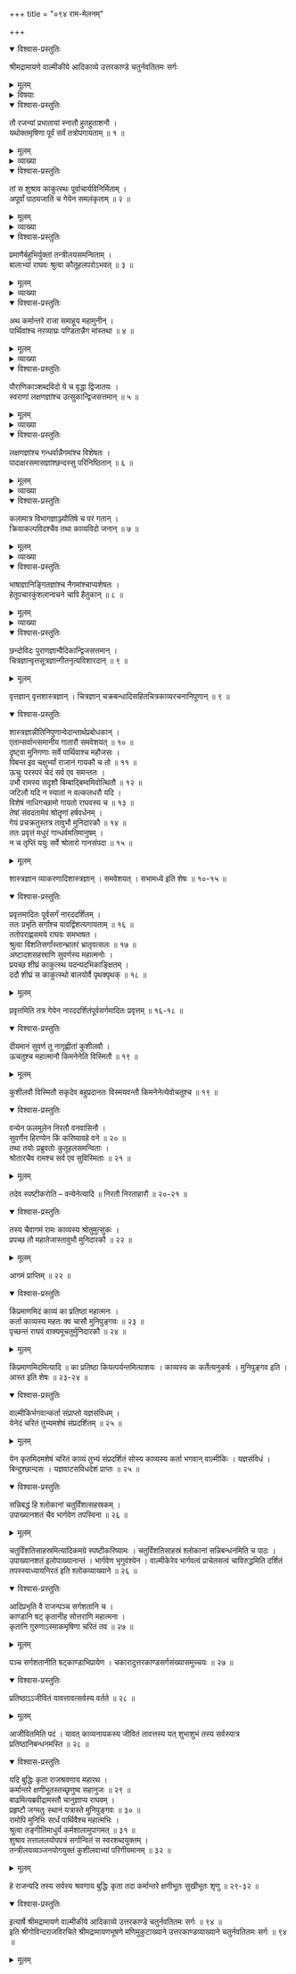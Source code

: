 +++
title = "०९४ राम-मेलनम्"

+++

<details open><summary>विश्वास-प्रस्तुतिः</summary>

श्रीमद्रामायणे वाल्मीकीये आदिकाव्ये उत्तरकाण्डे चतुर्नवतितमः सर्गः
</details>

<details><summary>मूलम्</summary>

श्रीमद्रामायणे वाल्मीकीये आदिकाव्ये उत्तरकाण्डे चतुर्नवतितमः सर्गः
</details>

<details><summary>विषयाः</summary>

प्रभाते निर्वर्तिताह्निकाभ्यां कुश-लवाभ्यां  
यज्ञ-वाटम् एत्य  
मधुर-तर-स्वरेण  
श्रीरामायण-गानोपक्रमः ॥ १ ॥  
तद्-आकर्णन-हृष्टेन रामेण  
यागावसाने सभायां  
सकल-कला-कुशल--निखिल-जन-मेलन-पूर्वकं  
कुश-लव-गीयमान--रामायण-श्रवणम् ॥ २ ॥  
गानावसाने कुश-लवाभ्यां राम-चोदनया तं प्रति  
आत्मनोर् वाल्मीकि-शिष्यत्व--निवेदन-पूर्वकं  
रामायणस्य तत्-प्रणीतत्व-निवेदनेन सह  
तस्य मुनेर् यज्ञ-वाट-निकट-संनिधानस्य चनिवेदनम् ॥ ३ ॥
</details>

<details open><summary>विश्वास-प्रस्तुतिः</summary>

तौ रजन्यां प्रभातायां स्नातौ हुतहुताशनौ ।  
यथोक्तमृषिणा पूर्वं सर्वं तत्रोपगायताम् ॥ १ ॥
</details>

<details><summary>मूलम्</summary>

तौ रजन्यां प्रभातायां स्नातौ हुतहुताशनौ ।  
यथोक्तमृषिणा पूर्वं सर्वं तत्रोपगायताम् ॥ १ ॥
</details>

<details><summary>व्याख्या</summary>

हुतहुताशनौ कृतसमिदाधानौ ॥ १ ॥
</details>

<details open><summary>विश्वास-प्रस्तुतिः</summary>

तां स शुश्राव काकुत्स्थः पूर्वाचार्यविनिर्मिताम् ।  
अपूर्वां पाठ्यजातिं च गेयेन समलंकृताम् ॥ २ ॥
</details>

<details><summary>मूलम्</summary>

तां स शुश्राव काकुत्स्थः पूर्वाचार्यविनिर्मिताम् ।  
अपूर्वां पाठ्यजातिं च गेयेन समलंकृताम् ॥ २ ॥
</details>

<details><summary>व्याख्या</summary>

पूर्वेति । गायकाभ्यां पूर्वमाचार्येण निर्मितां अपूर्वां प्रागश्रुतां पाठ्यस्य गेयस्य जातिः षड्जादिः । गेयेन गानधर्मेण ॥ २ ॥
</details>

<details open><summary>विश्वास-प्रस्तुतिः</summary>

प्रमाणैर्बहुभिर्युक्तां तन्त्रीलयसमन्विताम् ।  
बालाभ्यां राघवः श्रुत्वा कौतूहलपरोऽभवत् ॥ ३ ॥
</details>

<details><summary>मूलम्</summary>

प्रमाणैर्बहुभिर्युक्तां तन्त्रीलयसमन्विताम् ।  
बालाभ्यां राघवः श्रुत्वा कौतूहलपरोऽभवत् ॥ ३ ॥
</details>

<details><summary>व्याख्या</summary>

प्रमाणैः ध्वनिपरिच्छेदसाधनैः । कौतूहलपरः विस्मयवान् ॥ ३ ॥
</details>

<details open><summary>विश्वास-प्रस्तुतिः</summary>

अथ कर्मान्तरे राजा समाहूय महामुनीन् ।  
पार्थिवांश्च नरव्याघ्रः पण्डितान्नैग मांस्तथा ॥ ४ ॥
</details>

<details><summary>मूलम्</summary>

अथ कर्मान्तरे राजा समाहूय महामुनीन् ।  
पार्थिवांश्च नरव्याघ्रः पण्डितान्नैग मांस्तथा ॥ ४ ॥
</details>

<details><summary>व्याख्या</summary>

कर्मान्तरे अश्वमेधस्य प्रयोगावसाने ॥ ४ ॥
</details>

<details open><summary>विश्वास-प्रस्तुतिः</summary>

पौराणिकाञ्शब्दविदो ये च वृद्धा द्विजातयः ।  
स्वराणां लक्षणज्ञांश्च उत्सुकान्द्विजसत्तमान् ॥ ५ ॥
</details>

<details><summary>मूलम्</summary>

पौराणिकाञ्शब्दविदो ये च वृद्धा द्विजातयः ।  
स्वराणां लक्षणज्ञांश्च उत्सुकान्द्विजसत्तमान् ॥ ५ ॥
</details>

<details><summary>व्याख्या</summary>

स्वराणां षड्जादिस्वराणां । उत्सुकान् रामायणश्रवणोत्सुकानित्यर्थः ॥ ५ ॥
</details>

<details open><summary>विश्वास-प्रस्तुतिः</summary>

लक्षणज्ञांश्च गन्धर्वान्नैगमांश्च विशेषतः ।  
पादाक्षरसमासज्ञांश्छन्दस्सु परिनिष्ठितान् ॥ ६ ॥
</details>

<details><summary>मूलम्</summary>

लक्षणज्ञांश्च गन्धर्वान्नैगमांश्च विशेषतः ।  
पादाक्षरसमासज्ञांश्छन्दस्सु परिनिष्ठितान् ॥ ६ ॥
</details>

<details><summary>व्याख्या</summary>

गान्धर्वान् गान्धर्वशास्त्रज्ञान् । पादाक्षरसमासज्ञान् पादाक्षराणां गुरुलघुसामान्यज्ञान् । छन्दस्सु वेदेषु ॥ ६ ॥
</details>

<details open><summary>विश्वास-प्रस्तुतिः</summary>

कलामात्र विभागज्ञाञ्ज्यौतिषे च परं गतान् ।  
क्रियाकल्पविदश्चैव तथा काव्यविदो जनान् ॥ ७ ॥
</details>

<details><summary>मूलम्</summary>

कलामात्र विभागज्ञाञ्ज्यौतिषे च परं गतान् ।  
क्रियाकल्पविदश्चैव तथा काव्यविदो जनान् ॥ ७ ॥
</details>

<details><summary>व्याख्या</summary>

कलामात्रविभागज्ञान कलाः स्वराः तेषां मात्राः एकद्वित्रिलक्षणाः तेषां विभागज्ञान् । परं पारङ्गतान् । क्रियाकल्पविदः क्रियाकल्पः क्रियाप्रयोगप्रतिपादकं कल्पसूत्रं तद्विदस्तज्ज्ञान् । काव्यविदः काव्यलक्षणलक्ष्यविद इत्यर्थः । काव्यविदो जनानिति च पाठः ॥ ७ ॥
</details>

<details open><summary>विश्वास-प्रस्तुतिः</summary>

भाषाज्ञानिङ्गितज्ञांश्च नैगमांश्चाप्यशेषतः ।  
हेतूपचारकुंशलान्वचने चापि हैतुकान् ॥ ८ ॥
</details>

<details><summary>मूलम्</summary>

भाषाज्ञानिङ्गितज्ञांश्च नैगमांश्चाप्यशेषतः ।  
हेतूपचारकुंशलान्वचने चापि हैतुकान् ॥ ८ ॥
</details>

<details><summary>व्याख्या</summary>

भाषाज्ञान् अष्टादशभाषास्वरूपज्ञान् । इङ्गितज्ञान् अभिप्रायविदः । नैगमान्वणिजः । पूर्वत्रपौरानित्यर्थः । वचने चापि केवलव्यवहारेपि हेतूपचारकुशलान् युक्तिप्रयोगसमर्थान् । हैतुकान् तार्किकान् ॥ ८ ॥
</details>

<details open><summary>विश्वास-प्रस्तुतिः</summary>

छन्दोविदः पुराणज्ञान्वैदिकान्द्विजसत्तमान् ।  
चित्रज्ञान्वृत्तसूत्रज्ञान्गीतनृत्यविशारदान् ॥ ९ ॥
</details>

<details><summary>मूलम्</summary>

छन्दोविदः पुराणज्ञान्वैदिकान्द्विजसत्तमान् ।  
चित्रज्ञान्वृत्तसूत्रज्ञान्गीतनृत्यविशारदान् ॥ ९ ॥
</details>

वृत्तज्ञान् वृत्तशास्त्रज्ञान् । चित्रज्ञान् चक्रबन्धादिसहितचित्रकाव्यरचनानिपुणान् ॥ ९ ॥

<details open><summary>विश्वास-प्रस्तुतिः</summary>

शास्त्रज्ञान्नीतिनिपुणान्वेदान्तार्थप्रबोधकान् ।  
एतान्सर्वान्त्समानीय गातारौ समवेशयत् ॥ १० ॥  
दृष्ट्वा मुनिगणाः सर्वे पार्थिवाश्च महौजसः ।  
पिबन्त इव चक्षुर्भ्यां राजानं गायकौ च तो ॥ ११ ॥  
ऊचुः परस्परं चेदं सर्व एव समन्ततः ।  
उभौ रामस्य सदृशौ बिम्बाद्बिम्वमिवोत्थितौ ॥ १२ ॥  
जटिलौ यदि न स्यातां न वल्कलधरौ यदि ।  
विशेषं नाधिगच्छामो गायतो राघवस्य च ॥ १३ ॥  
तेषां संवदतामेवं श्रोतॄणां हर्षवर्धनम् ।  
गेयं प्रचक्रतुस्तत्र तावुभौ मुनिदारकौ ॥ १४ ॥  
ततः प्रवृत्तं मधुरं गान्धर्वमतिमानुषम् ।  
न च तृप्तिं ययुः सर्वे श्रोतारो गानसंपदा ॥ १५ ॥
</details>

<details><summary>मूलम्</summary>

शास्त्रज्ञान्नीतिनिपुणान्वेदान्तार्थप्रबोधकान् ।  
एतान्सर्वान्त्समानीय गातारौ समवेशयत् ॥ १० ॥  
दृष्ट्वा मुनिगणाः सर्वे पार्थिवाश्च महौजसः ।  
पिबन्त इव चक्षुर्भ्यां राजानं गायकौ च तो ॥ ११ ॥  
ऊचुः परस्परं चेदं सर्व एव समन्ततः ।  
उभौ रामस्य सदृशौ बिम्बाद्बिम्वमिवोत्थितौ ॥ १२ ॥  
जटिलौ यदि न स्यातां न वल्कलधरौ यदि ।  
विशेषं नाधिगच्छामो गायतो राघवस्य च ॥ १३ ॥  
तेषां संवदतामेवं श्रोतॄणां हर्षवर्धनम् ।  
गेयं प्रचक्रतुस्तत्र तावुभौ मुनिदारकौ ॥ १४ ॥  
ततः प्रवृत्तं मधुरं गान्धर्वमतिमानुषम् ।  
न च तृप्तिं ययुः सर्वे श्रोतारो गानसंपदा ॥ १५ ॥
</details>

शास्त्रज्ञान व्याकरणादिशास्त्रज्ञान् । समवेशयत् । सभामध्ये इति शेषः ॥ १०-१५ ॥

<details open><summary>विश्वास-प्रस्तुतिः</summary>

प्रवृत्तमादितः पूर्वसर्गं नारददर्शितम् ।  
ततः प्रभृति सर्गांश्च यावद्विंशत्यगायताम् ॥ १६ ॥  
ततोपराह्णसमये राघवः समभाषत ।  
श्रुत्वा विंशतिसर्गांस्तान्भ्रातरं भ्रातृवत्सलः ॥ १७ ॥  
अष्टादशसहस्राणि सुवर्णस्य महात्मनोः ।  
प्रयच्छ शीघ्रं काकुत्स्थ यदन्यदभिकाङ्क्षितम् ।  
ददौ शीघ्रं स काकुत्स्थो बालयोर्वै पृथक्पृथक् ॥ १८ ॥
</details>

<details><summary>मूलम्</summary>

प्रवृत्तमादितः पूर्वसर्गं नारददर्शितम् ।  
ततः प्रभृति सर्गांश्च यावद्विंशत्यगायताम् ॥ १६ ॥  
ततोपराह्णसमये राघवः समभाषत ।  
श्रुत्वा विंशतिसर्गांस्तान्भ्रातरं भ्रातृवत्सलः ॥ १७ ॥  
अष्टादशसहस्राणि सुवर्णस्य महात्मनोः ।  
प्रयच्छ शीघ्रं काकुत्स्थ यदन्यदभिकाङ्क्षितम् ।  
ददौ शीघ्रं स काकुत्स्थो बालयोर्वै पृथक्पृथक् ॥ १८ ॥
</details>

प्रवृत्तमिति तत्र गेयेन नारददर्शितंपूर्वसर्गमादितः प्रवृत्तम् ॥ १६-१८ ॥

<details open><summary>विश्वास-प्रस्तुतिः</summary>

दीयमानं सुवर्ण तु नागृह्णीतां कुशीलवौ ।  
ऊचतुश्च महात्मानौ किमनेनेति विस्मितौ ॥ १९ ॥
</details>

<details><summary>मूलम्</summary>

दीयमानं सुवर्ण तु नागृह्णीतां कुशीलवौ ।  
ऊचतुश्च महात्मानौ किमनेनेति विस्मितौ ॥ १९ ॥
</details>

कुशीलवौ विस्मितौ सकृदेव बहुप्रदानतः विस्मयवन्तौ किमनेनेत्येवोचतुश्च ॥ १९ ॥

<details open><summary>विश्वास-प्रस्तुतिः</summary>

वन्येन फलमूलेन निरतौ वनवासिनौ ।  
सुवर्णेन हिरण्येन किं करिष्यावहे वने ॥ २० ॥  
तथा तयोः प्रब्रुवतोः कुतूहलसमन्विताः ।  
श्रोतारचैव रामश्च सर्व एव सुविस्मिताः ॥ २१ ॥
</details>

<details><summary>मूलम्</summary>

वन्येन फलमूलेन निरतौ वनवासिनौ ।  
सुवर्णेन हिरण्येन किं करिष्यावहे वने ॥ २० ॥  
तथा तयोः प्रब्रुवतोः कुतूहलसमन्विताः ।  
श्रोतारचैव रामश्च सर्व एव सुविस्मिताः ॥ २१ ॥
</details>

तदेव स्पष्टीकरोति – वन्येनेत्यादि ॥ निरतौ निरताहारौ ॥ २०-२१ ॥

<details open><summary>विश्वास-प्रस्तुतिः</summary>

तस्य चैवागमं रामः काव्यस्य श्रोतुमुत्सुकः ।  
प्रपच्छ तौ महातेजास्तावुभौ मुनिदारकौ ॥ २२ ॥
</details>

<details><summary>मूलम्</summary>

तस्य चैवागमं रामः काव्यस्य श्रोतुमुत्सुकः ।  
प्रपच्छ तौ महातेजास्तावुभौ मुनिदारकौ ॥ २२ ॥
</details>

आगमं प्राप्तिम् ॥ २२ ॥

<details open><summary>विश्वास-प्रस्तुतिः</summary>

किंप्रमाणमिदं काव्यं का प्रतिष्ठा महात्मनः ।  
कर्ता काव्यस्य महतः क्व चासौ मुनिपुङ्गवः ॥ २३ ॥  
पृच्छन्तं राघवं वाक्यमूचतुर्मुनिदारकौ ॥ २४ ॥
</details>

<details><summary>मूलम्</summary>

किंप्रमाणमिदं काव्यं का प्रतिष्ठा महात्मनः ।  
कर्ता काव्यस्य महतः क्व चासौ मुनिपुङ्गवः ॥ २३ ॥  
पृच्छन्तं राघवं वाक्यमूचतुर्मुनिदारकौ ॥ २४ ॥
</details>

किंप्रमाणमिदमित्यादि ॥ का प्रतिष्ठा कियत्पर्यन्तमित्याशयः । काव्यस्य कः कर्तेत्यनुकर्षः । मुनिपुङ्गव इति । आस्त इति शेषः ॥ २३-२४ ॥

<details open><summary>विश्वास-प्रस्तुतिः</summary>

वाल्मीकिर्भगवान्कर्ता संप्राप्तो यज्ञसंविधम् ।  
येनेदं चरितं तुभ्यमशेषं संप्रदर्शितम् ॥ २५ ॥
</details>

<details><summary>मूलम्</summary>

वाल्मीकिर्भगवान्कर्ता संप्राप्तो यज्ञसंविधम् ।  
येनेदं चरितं तुभ्यमशेषं संप्रदर्शितम् ॥ २५ ॥
</details>

येन कृतमिदमशेषं चरितं काव्यं तुभ्यं संप्रदर्शितं सोस्य काव्यस्य कर्ता भगवान् वाल्मीकिः । यज्ञसंविधं । बिन्दुश्छान्दसः । यज्ञवाटसविधदेशं प्राप्तः ॥ २५ ॥

<details open><summary>विश्वास-प्रस्तुतिः</summary>

सन्निबद्धं हि श्लोकानां चतुर्विंशत्सहस्रकम् ।  
उपाख्यानशतं चैव भार्गवेण तपस्विना ॥ २६ ॥
</details>

<details><summary>मूलम्</summary>

सन्निबद्धं हि श्लोकानां चतुर्विंशत्सहस्रकम् ।  
उपाख्यानशतं चैव भार्गवेण तपस्विना ॥ २६ ॥
</details>

चतुर्विंशतिसाहस्रमित्यादिकमग्रे स्पष्टीकरिष्यामः । चतुर्विंशतिसाहस्रं श्लोकानां सन्निबन्धनमिति च पाठः । उपाख्यानशतं इलोपाख्यानान्तं । भार्गवेण भृगुवंश्येन । वाल्मीकेरेव भार्गवत्वं प्राचेतसत्वं चाविरुद्धमिति दर्शितं तपस्स्वाध्यायनिरतं इति श्लोकव्याख्याने ॥ २६ ॥

<details open><summary>विश्वास-प्रस्तुतिः</summary>

आदिप्रभृति वै राजन्पञ्च सर्गशतानि च ।  
काण्डानि षट् कृतानीह सोत्तराणि महात्मना ।  
कृतानि गुरुणाऽस्माकमृषिणा चरितं तव ॥ २७ ॥
</details>

<details><summary>मूलम्</summary>

आदिप्रभृति वै राजन्पञ्च सर्गशतानि च ।  
काण्डानि षट् कृतानीह सोत्तराणि महात्मना ।  
कृतानि गुरुणाऽस्माकमृषिणा चरितं तव ॥ २७ ॥
</details>

पञ्च सर्गशतानीति षट्काण्डाभिप्रायेण । चकारादुत्तरकाण्डसर्गसंख्यासमुच्चयः ॥ २७ ॥

<details open><summary>विश्वास-प्रस्तुतिः</summary>

प्रतिष्ठाऽऽजीवितं यावत्तावत्सर्वस्य वर्तते ॥ २८ ॥
</details>

<details><summary>मूलम्</summary>

प्रतिष्ठाऽऽजीवितं यावत्तावत्सर्वस्य वर्तते ॥ २८ ॥
</details>

आजीवितमिति पदं । यावत् काव्यनायकस्य जीवितं तावत्तस्य यत् शुभाशुभं तस्य सर्वस्यात्र प्रतिष्ठानिबन्धनमस्ति ॥ २८ ॥

<details open><summary>विश्वास-प्रस्तुतिः</summary>

यदि बुद्धिः कृता राजश्रवणाय महारथ ।  
कर्मान्तरे क्षणीभूतस्तच्छृणुष्व सहानुजः ॥ २९ ॥  
बाढमित्यब्रवीद्रामस्तौ चानुज्ञाप्य राघवम् ।  
प्रहृष्टौ जग्मतुः स्थानं यत्रास्ते मुनिपुङ्गवः ॥ ३० ॥  
रामोपि मुनिभिः सार्धं पार्थिवैश्च महात्मभिः ।  
श्रुत्वा तङ्गीतिमाधुर्यं कर्मशालामुपागमत् ॥ ३१ ॥  
शुश्राव तत्ताललयोपपत्रं सर्गान्वितं स स्वरशब्दयुक्तम् ।  
तन्त्रीलयव्यञ्जनयोगयुक्तं कुशीलवाभ्यां परिगीयमानम् ॥ ३२ ॥
</details>

<details><summary>मूलम्</summary>

यदि बुद्धिः कृता राजश्रवणाय महारथ ।  
कर्मान्तरे क्षणीभूतस्तच्छृणुष्व सहानुजः ॥ २९ ॥  
बाढमित्यब्रवीद्रामस्तौ चानुज्ञाप्य राघवम् ।  
प्रहृष्टौ जग्मतुः स्थानं यत्रास्ते मुनिपुङ्गवः ॥ ३० ॥  
रामोपि मुनिभिः सार्धं पार्थिवैश्च महात्मभिः ।  
श्रुत्वा तङ्गीतिमाधुर्यं कर्मशालामुपागमत् ॥ ३१ ॥  
शुश्राव तत्ताललयोपपत्रं सर्गान्वितं स स्वरशब्दयुक्तम् ।  
तन्त्रीलयव्यञ्जनयोगयुक्तं कुशीलवाभ्यां परिगीयमानम् ॥ ३२ ॥
</details>

हे राजन्यदि तस्य सर्वस्य श्रवणाय बुद्धिः कृता तदा कर्मान्तरे क्षणीभूतः सुखीभूतः शृणु ॥ २९-३२ ॥

<details open><summary>विश्वास-प्रस्तुतिः</summary>

इत्यार्षे श्रीमद्रामायणे वाल्मीकीये आदिकाव्ये उत्तरकाण्डे चतुर्नवतितमः सर्गः ॥ ९४ ॥  
इति श्रीगोविन्दराजविरचिते श्रीमद्रामायणभूषणे मणिमुकुटाख्याने उत्तरकाण्डव्याख्याने चतुर्नवतितमः सर्गः ॥ ९४ ॥
</details>

<details><summary>मूलम्</summary>

इत्यार्षे श्रीमद्रामायणे वाल्मीकीये आदिकाव्ये उत्तरकाण्डे चतुर्नवतितमः सर्गः ॥ ९४ ॥  
इति श्रीगोविन्दराजविरचिते श्रीमद्रामायणभूषणे मणिमुकुटाख्याने उत्तरकाण्डव्याख्याने चतुर्नवतितमः सर्गः ॥ ९४ ॥
</details>

